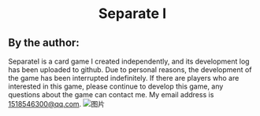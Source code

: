 #  <center> Separate Ⅰ

## By the author: 
   SeparateⅠ is a card game I created independently, and its development log has been uploaded to github. Due to personal reasons, the development of the game has been interrupted indefinitely. If there are players who are interested in this game, please continue to develop this game, any questions about the game can contact me.  My email address is 1518546300@qq.com.
![图片]([https://raw.githubusercontent.com/1518546300/Separate-/main/Assets/Resources/Texture/Icon/icon_512.png]#pic_center)
